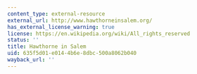 ```yaml
---
content_type: external-resource
external_url: http://www.hawthorneinsalem.org/
has_external_license_warning: true
license: https://en.wikipedia.org/wiki/All_rights_reserved
status: ''
title: Hawthorne in Salem
uid: 635f5d01-e014-4b6e-8dbc-500a8062b040
wayback_url: ''
---
```

